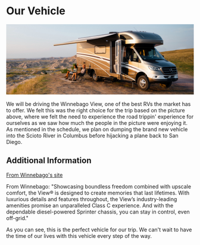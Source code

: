 # Our Vehicle

![](images/rv.Png)

We will be driving the Winnebago View, one of the best RVs the market has to offer. We felt this was the right choice for the trip based on the picture above, where we felt the need to experience the road trippin' experience for ourselves as we saw how much the people in the picture were enjoying it. As mentioned in the schedule, we plan on dumping the brand new vehicle into the Scioto River in Columbus before hijacking a plane back to San Diego.

## Additional Information
[From Winnebago's site](https://www.winnebago.com/models/product/motorhomes/class-c/view)

From Winnebago: "Showcasing boundless freedom combined with upscale comfort, the View® is designed to create memories that last lifetimes. With luxurious details and features throughout, the View’s industry-leading amenities promise an unparalleled Class C experience. And with the dependable diesel-powered Sprinter chassis, you can stay in control, even off-grid."

As you can see, this is the perfect vehicle for our trip. We can't wait to have the time of our lives with this vehicle every step of the way.
